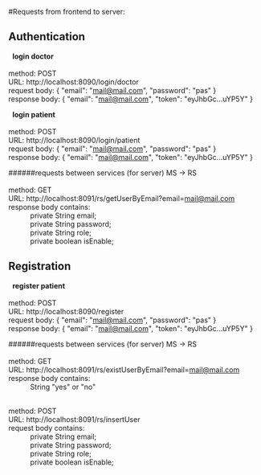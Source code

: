 #Requests from frontend to server:

## Authentication

&nbsp; **login doctor**
<br/>
<br/> method: POST
<br/> URL: http://localhost:8090/login/doctor
<br/> request body: 
{
"email": "mail@mail.com",
"password": "pas"
}
<br/> response body:
{
"email": "mail@mail.com",
"token": "eyJhbGc...uYP5Y"
}

&nbsp; **login patient**
<br/>
<br/> method: POST
<br/> URL: http://localhost:8090/login/patient
<br/> request body:
{
"email": "mail@mail.com",
"password": "pas"
}
<br/> response body:
{
"email": "mail@mail.com",
"token": "eyJhbGc...uYP5Y"
}

######requests between services (for server)
MS -> RS
<br/>
<br/> method: GET
<br/> URL: http://localhost:8091/rs/getUserByEmail?email=mail@mail.com
<br/> response body contains:
<br/> &nbsp; &nbsp;&nbsp;&nbsp;&nbsp;&nbsp;&nbsp;&nbsp;&nbsp; private String email;
<br/> &nbsp; &nbsp;&nbsp;&nbsp;&nbsp;&nbsp;&nbsp;&nbsp;&nbsp; private String password;
<br/> &nbsp; &nbsp;&nbsp;&nbsp;&nbsp;&nbsp;&nbsp;&nbsp;&nbsp; private String role;
<br/> &nbsp; &nbsp;&nbsp;&nbsp;&nbsp;&nbsp;&nbsp;&nbsp;&nbsp; private boolean isEnable;

## Registration

&nbsp; **register patient**
<br/>
<br/> method: POST
<br/> URL: http://localhost:8090/register
<br/> request body:
{
"email": "mail@mail.com",
"password": "pas"
}
<br/> response body:
{
"email": "mail@mail.com",
"token": "eyJhbGc...uYP5Y"
} 

######requests between services (for server)
MS -> RS
<br/>
<br/> method: GET
<br/> URL: http://localhost:8091/rs/existUserByEmail?email=mail@mail.com
<br/> response body contains:
<br/> &nbsp;&nbsp;&nbsp;&nbsp;&nbsp;&nbsp;&nbsp;&nbsp;&nbsp;&nbsp; String "yes" or "no"

<br/> method: POST
<br/> URL: http://localhost:8091/rs/insertUser
<br/> request body contains:
<br/> &nbsp; &nbsp;&nbsp;&nbsp;&nbsp;&nbsp;&nbsp;&nbsp;&nbsp; private String email;
<br/> &nbsp; &nbsp;&nbsp;&nbsp;&nbsp;&nbsp;&nbsp;&nbsp;&nbsp; private String password;
<br/> &nbsp; &nbsp;&nbsp;&nbsp;&nbsp;&nbsp;&nbsp;&nbsp;&nbsp; private String role;
<br/> &nbsp; &nbsp;&nbsp;&nbsp;&nbsp;&nbsp;&nbsp;&nbsp;&nbsp; private boolean isEnable;



